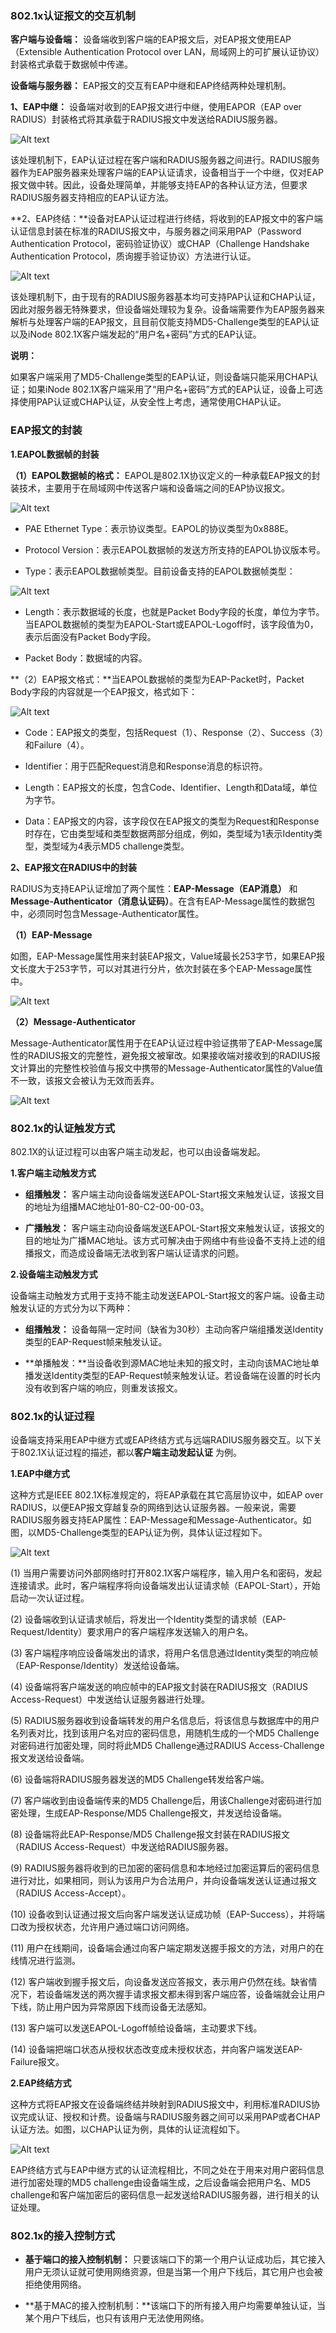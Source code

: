 ### 802.1x认证报文的交互机制

**客户端与设备端：** 设备端收到客户端的EAP报文后，对EAP报文使用EAP（Extensible Authentication Protocol over LAN，局域网上的可扩展认证协议）封装格式承载于数据帧中传递。

**设备端与服务器：** EAP报文的交互有EAP中继和EAP终结两种处理机制。

**1、EAP中继：** 设备端对收到的EAP报文进行中继，使用EAPOR（EAP over RADIUS）封装格式将其承载于RADIUS报文中发送给RADIUS服务器。

![Alt text](./1511586156985.png)

该处理机制下，EAP认证过程在客户端和RADIUS服务器之间进行。RADIUS服务器作为EAP服务器来处理客户端的EAP认证请求，设备相当于一个中继，仅对EAP报文做中转。因此，设备处理简单，并能够支持EAP的各种认证方法，但要求RADIUS服务器支持相应的EAP认证方法。


**2、EAP终结：**设备对EAP认证过程进行终结，将收到的EAP报文中的客户端认证信息封装在标准的RADIUS报文中，与服务器之间采用PAP（Password Authentication Protocol，密码验证协议）或CHAP（Challenge Handshake Authentication Protocol，质询握手验证协议）方法进行认证。 

![Alt text](./1511586263787.png)

该处理机制下，由于现有的RADIUS服务器基本均可支持PAP认证和CHAP认证，因此对服务器无特殊要求，但设备端处理较为复杂。设备端需要作为EAP服务器来解析与处理客户端的EAP报文，且目前仅能支持MD5-Challenge类型的EAP认证以及iNode 802.1X客户端发起的“用户名+密码”方式的EAP认证。

**说明：**

如果客户端采用了MD5-Challenge类型的EAP认证，则设备端只能采用CHAP认证；如果iNode 802.1X客户端采用了“用户名+密码”方式的EAP认证，设备上可选择使用PAP认证或CHAP认证，从安全性上考虑，通常使用CHAP认证。


### EAP报文的封装

**1.EAPOL数据帧的封装**

**（1）EAPOL数据帧的格式：** EAPOL是802.1X协议定义的一种承载EAP报文的封装技术，主要用于在局域网中传送客户端和设备端之间的EAP协议报文。

![Alt text](./1511586889319.png)

- PAE Ethernet Type：表示协议类型。EAPOL的协议类型为0x888E。

-   Protocol Version：表示EAPOL数据帧的发送方所支持的EAPOL协议版本号。

-  Type：表示EAPOL数据帧类型。目前设备支持的EAPOL数据帧类型：

![Alt text](./1511587012417.png)

-    Length：表示数据域的长度，也就是Packet Body字段的长度，单位为字节。当EAPOL数据帧的类型为EAPOL-Start或EAPOL-Logoff时，该字段值为0，表示后面没有Packet Body字段。

-   Packet Body：数据域的内容。

**（2）EAP报文格式：**当EAPOL数据帧的类型为EAP-Packet时，Packet Body字段的内容就是一个EAP报文，格式如下：

![Alt text](./1511587130283.png)

- Code：EAP报文的类型，包括Request（1）、Response（2）、Success（3）和Failure（4）。

-  Identifier：用于匹配Request消息和Response消息的标识符。

-    Length：EAP报文的长度，包含Code、Identifier、Length和Data域，单位为字节。

-   Data：EAP报文的内容，该字段仅在EAP报文的类型为Request和Response时存在，它由类型域和类型数据两部分组成，例如，类型域为1表示Identity类型，类型域为4表示MD5 challenge类型。

**2、EAP报文在RADIUS中的封装**

RADIUS为支持EAP认证增加了两个属性：**EAP-Message（EAP消息）** 和 **Message-Authenticator（消息认证码）**。在含有EAP-Message属性的数据包中，必须同时包含Message-Authenticator属性。

**（1）EAP-Message**

如图，EAP-Message属性用来封装EAP报文，Value域最长253字节，如果EAP报文长度大于253字节，可以对其进行分片，依次封装在多个EAP-Message属性中。

![Alt text](./1511587346189.png)

**（2）Message-Authenticator**

Message-Authenticator属性用于在EAP认证过程中验证携带了EAP-Message属性的RADIUS报文的完整性，避免报文被窜改。如果接收端对接收到的RADIUS报文计算出的完整性校验值与报文中携带的Message-Authenticator属性的Value值不一致，该报文会被认为无效而丢弃。

![Alt text](./1511587417221.png)

### 802.1x的认证触发方式

802.1X的认证过程可以由客户端主动发起，也可以由设备端发起。

**1.客户端主动触发方式**

- **组播触发：** 客户端主动向设备端发送EAPOL-Start报文来触发认证，该报文目的地址为组播MAC地址01-80-C2-00-00-03。

- **广播触发：** 客户端主动向设备端发送EAPOL-Start报文来触发认证，该报文的目的地址为广播MAC地址。该方式可解决由于网络中有些设备不支持上述的组播报文，而造成设备端无法收到客户端认证请求的问题。

**2.设备端主动触发方式**

设备端主动触发方式用于支持不能主动发送EAPOL-Start报文的客户端。设备主动触发认证的方式分为以下两种：

- **组播触发：** 设备每隔一定时间（缺省为30秒）主动向客户端组播发送Identity类型的EAP-Request帧来触发认证。

- **单播触发：**当设备收到源MAC地址未知的报文时，主动向该MAC地址单播发送Identity类型的EAP-Request帧来触发认证。若设备端在设置的时长内没有收到客户端的响应，则重发该报文。

### 802.1x的认证过程

设备端支持采用EAP中继方式或EAP终结方式与远端RADIUS服务器交互。以下关于802.1X认证过程的描述，都以**客户端主动发起认证** 为例。

**1.EAP中继方式**

这种方式是IEEE 802.1X标准规定的，将EAP承载在其它高层协议中，如EAP over RADIUS，以便EAP报文穿越复杂的网络到达认证服务器。一般来说，需要RADIUS服务器支持EAP属性：EAP-Message和Message-Authenticator。如图，以MD5-Challenge类型的EAP认证为例，具体认证过程如下。

![Alt text](./1511587908081.png)

(1) 		当用户需要访问外部网络时打开802.1X客户端程序，输入用户名和密码，发起连接请求。此时，客户端程序将向设备端发出认证请求帧（EAPOL-Start），开始启动一次认证过程。

(2)      设备端收到认证请求帧后，将发出一个Identity类型的请求帧（EAP-Request/Identity）要求用户的客户端程序发送输入的用户名。

(3)      客户端程序响应设备端发出的请求，将用户名信息通过Identity类型的响应帧（EAP-Response/Identity）发送给设备端。

(4)      设备端将客户端发送的响应帧中的EAP报文封装在RADIUS报文（RADIUS Access-Request）中发送给认证服务器进行处理。

(5)      RADIUS服务器收到设备端转发的用户名信息后，将该信息与数据库中的用户名列表对比，找到该用户名对应的密码信息，用随机生成的一个MD5 Challenge对密码进行加密处理，同时将此MD5 Challenge通过RADIUS Access-Challenge报文发送给设备端。

(6)      设备端将RADIUS服务器发送的MD5 Challenge转发给客户端。

(7)      客户端收到由设备端传来的MD5 Challenge后，用该Challenge对密码进行加密处理，生成EAP-Response/MD5 Challenge报文，并发送给设备端。

(8)      设备端将此EAP-Response/MD5 Challenge报文封装在RADIUS报文（RADIUS Access-Request）中发送给RADIUS服务器。

(9)      RADIUS服务器将收到的已加密的密码信息和本地经过加密运算后的密码信息进行对比，如果相同，则认为该用户为合法用户，并向设备端发送认证通过报文（RADIUS Access-Accept）。

(10)   设备收到认证通过报文后向客户端发送认证成功帧（EAP-Success），并将端口改为授权状态，允许用户通过端口访问网络。

(11)   用户在线期间，设备端会通过向客户端定期发送握手报文的方法，对用户的在线情况进行监测。

(12)   客户端收到握手报文后，向设备发送应答报文，表示用户仍然在线。缺省情况下，若设备端发送的两次握手请求报文都未得到客户端应答，设备端就会让用户下线，防止用户因为异常原因下线而设备无法感知。

(13)   客户端可以发送EAPOL-Logoff帧给设备端，主动要求下线。

(14)   设备端把端口状态从授权状态改变成未授权状态，并向客户端发送EAP-Failure报文。

**2.EAP终结方式**

这种方式将EAP报文在设备端终结并映射到RADIUS报文中，利用标准RADIUS协议完成认证、授权和计费。设备端与RADIUS服务器之间可以采用PAP或者CHAP认证方法。如图，以CHAP认证为例，具体的认证流程如下。

![Alt text](./1511588006300.png)

EAP终结方式与EAP中继方式的认证流程相比，不同之处在于用来对用户密码信息进行加密处理的MD5 challenge由设备端生成，之后设备端会把用户名、MD5 challenge和客户端加密后的密码信息一起发送给RADIUS服务器，进行相关的认证处理。

### 802.1x的接入控制方式

- **基于端口的接入控制机制：** 只要该端口下的第一个用户认证成功后，其它接入用户无须认证就可使用网络资源，但是当第一个用户下线后，其它用户也会被拒绝使用网络。

- **基于MAC的接入控制机制：**该端口下的所有接入用户均需要单独认证，当某个用户下线后，也只有该用户无法使用网络。

